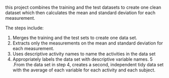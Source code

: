 this project combines the training and the test datasets to create one clean dataset which then calculates the mean and standard deviation for each measurement. 

The steps include:

1. Merges the training and the test sets to create one data set.
2. Extracts only the measurements on the mean and standard deviation for each measurement.
3. Uses descriptive activity names to name the activities in the data set
4. Appropriately labels the data set with descriptive variable names.
5 .From the data set in step 4, creates a second, independent tidy data set with the average of each variable for each activity and each subject.
